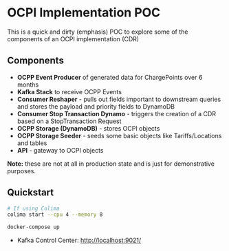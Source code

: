 # OCPI Implementation POC
This is a quick and dirty (emphasis) POC to explore some of the components of an OCPI implementation (CDR)

## Components
* **OCPP Event Producer** of generated data for ChargePoints over 6 months
* **Kafka Stack** to receive OCPP Events
* **Consumer Reshaper** - pulls out fields important to downstream queries and stores the payload and priority fields to DynamoDB
* **Consumer Stop Transaction Dynamo** - triggers the creation of a CDR based on a StopTransaction Request 
* **OCPP Storage (DynamoDB)** - stores OCPI objects
* **OCPP Storage Seeder** - seeds some basic objects like Tariffs/Locations and tables
* **API** - gateway to OCPI objects

**Note:** these are not at all in production state and is just for demonstrative purposes.

## Quickstart

```bash
# If using Colima
colima start --cpu 4 --memory 8

docker-compose up
```
* Kafka Control Center: [http://localhost:9021/](http://localhost:9021/)


